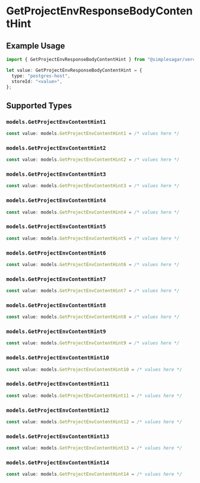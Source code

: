 # GetProjectEnvResponseBodyContentHint

## Example Usage

```typescript
import { GetProjectEnvResponseBodyContentHint } from "@simplesagar/vercel/models/getprojectenvop.js";

let value: GetProjectEnvResponseBodyContentHint = {
  type: "postgres-host",
  storeId: "<value>",
};
```

## Supported Types

### `models.GetProjectEnvContentHint1`

```typescript
const value: models.GetProjectEnvContentHint1 = /* values here */
```

### `models.GetProjectEnvContentHint2`

```typescript
const value: models.GetProjectEnvContentHint2 = /* values here */
```

### `models.GetProjectEnvContentHint3`

```typescript
const value: models.GetProjectEnvContentHint3 = /* values here */
```

### `models.GetProjectEnvContentHint4`

```typescript
const value: models.GetProjectEnvContentHint4 = /* values here */
```

### `models.GetProjectEnvContentHint5`

```typescript
const value: models.GetProjectEnvContentHint5 = /* values here */
```

### `models.GetProjectEnvContentHint6`

```typescript
const value: models.GetProjectEnvContentHint6 = /* values here */
```

### `models.GetProjectEnvContentHint7`

```typescript
const value: models.GetProjectEnvContentHint7 = /* values here */
```

### `models.GetProjectEnvContentHint8`

```typescript
const value: models.GetProjectEnvContentHint8 = /* values here */
```

### `models.GetProjectEnvContentHint9`

```typescript
const value: models.GetProjectEnvContentHint9 = /* values here */
```

### `models.GetProjectEnvContentHint10`

```typescript
const value: models.GetProjectEnvContentHint10 = /* values here */
```

### `models.GetProjectEnvContentHint11`

```typescript
const value: models.GetProjectEnvContentHint11 = /* values here */
```

### `models.GetProjectEnvContentHint12`

```typescript
const value: models.GetProjectEnvContentHint12 = /* values here */
```

### `models.GetProjectEnvContentHint13`

```typescript
const value: models.GetProjectEnvContentHint13 = /* values here */
```

### `models.GetProjectEnvContentHint14`

```typescript
const value: models.GetProjectEnvContentHint14 = /* values here */
```

